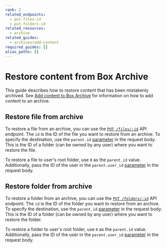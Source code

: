 ```yaml
---
rank: 2
related_endpoints:
  - put-files-id
  - put-folders-id
related_resources:
  - archive
related_guides:
  - archives/add-content
required_guides: []
alias_paths: []
---
```


# Restore content from Box Archive

This guide describes how to restore content that has been mistakenly archived.
See [Add content to Box Archive][Add content to archive] for information on how to add content to an archive.

## Restore file from archive

To restore a file from an archive, you can use the [`PUT /files/:id`][Update file] API endpoint.
The `id` is the ID of the file you want to restore from an archive.
To specify the destination, use the `parent.id` [parameter][Update parent id of file] in the request body.
This is the ID of a folder (can be owned by any user) where you want to restore the file.

To restore a file to user's root folder, use `0` as the `parent.id` value. Additionally, pass the ID of the user in the
`parent.user_id` [parameter][Update parent user id of file] in the request body.

## Restore folder from archive

To restore a folder from an archive, you can use the [`PUT /folders/:id`][Update folder] API endpoint.
The `id` is the ID of the folder you want to restore from an archive.
To specify the destination, use the `parent.id` [parameter][Update parent id of folder] in the request body.
This is the ID of a folder (can be owned by any user) where you want to restore the folder.

To restore a folder to user's root folder, use `0` as the `parent.id` value. Additionally, pass the ID of the user in the
`parent.user_id` [parameter][Update parent user id of folder] in the request body.

[Add content to archive]: g://archives/add-content
[Update file]: e://put-files-id
[Update parent id of file]: https://developer.box.com/reference/put-files-id/#param-parent-id
[Update parent user id of file]: https://developer.box.com/reference/put-files-id/#param-parent-user_id
[Update folder]: e://put-folders-id
[Update parent id of folder]: https://developer.box.com/reference/put-folders-id/#param-parent-id
[Update parent user id of folder]: https://developer.box.com/reference/put-folders-id/#param-parent-user_id
